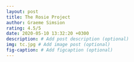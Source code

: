 ```yaml
---
layout: post
title: The Rosie Project
author: Graeme Simsion
rating: 4.5/5
date: 2020-05-10 13:32:20 +0300
description: # Add post description (optional)
img: tc.jpg # Add image post (optional)
fig-caption: # Add figcaption (optional)
---
```

